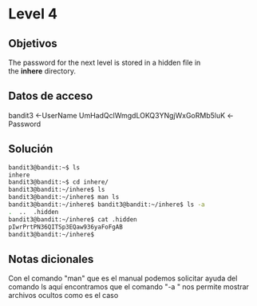 # Level 4

## Objetivos
The password for the next level is stored in a hidden file in the **inhere** directory.

## Datos de acceso 
bandit3 <-UserName
UmHadQclWmgdLOKQ3YNgjWxGoRMb5luK <-Password 

## Solución 
``` bash
bandit3@bandit:~$ ls
inhere
bandit3@bandit:~$ cd inhere/
bandit3@bandit:~/inhere$ ls
bandit3@bandit:~/inhere$ man ls
bandit3@bandit:~/inhere$ bandit3@bandit:~/inhere$ ls -a
.  ..  .hidden
bandit3@bandit:~/inhere$ cat .hidden
pIwrPrtPN36QITSp3EQaw936yaFoFgAB
bandit3@bandit:~/inhere$
```

## Notas dicionales 

Con el comando "man" que es el manual podemos solicitar ayuda del comando ls 
aquí encontramos que el comando "-a " nos permite mostrar archivos ocultos como es el caso